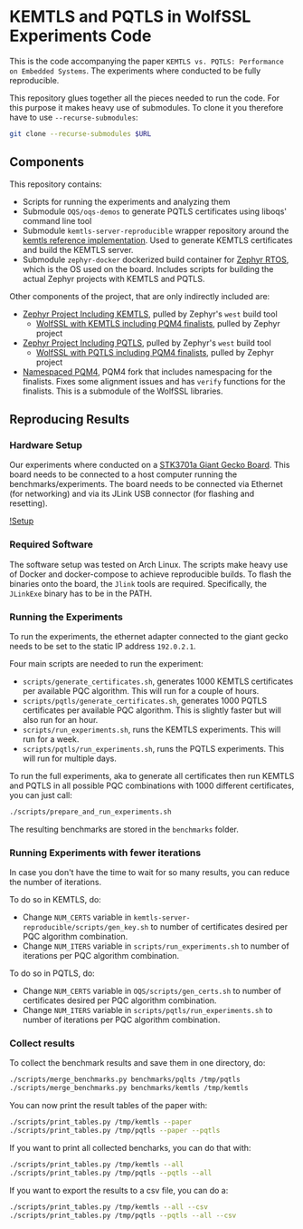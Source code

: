 # KEMTLS and PQTLS in WolfSSL Experiments Code
This is the code accompanying the paper `KEMTLS vs. PQTLS: Performance on Embedded Systems`.
The experiments where conducted to be fully reproducible.

This repository glues together all the pieces needed to run the code.
For this purpose it makes heavy use of submodules.
To clone it you therefore have to use `--recurse-submodules`:

```bash
git clone --recurse-submodules $URL
```

## Components
This repository contains:

* Scripts for running the experiments and analyzing them
* Submodule `OQS/oqs-demos` to generate PQTLS certificates using liboqs' command line tool
* Submodule `kemtls-server-reproducible` wrapper repository around the [kemtls reference implementation](https://github.com/thomwiggers/kemtls-experiment). Used to generate KEMTLS certificates and build the KEMTLS server.
* Submodule `zephyr-docker` dockerized build container for [Zephyr RTOS](https://www.zephyrproject.org/), which is the OS used on the board. Includes scripts for building the actual Zephyr projects with KEMTLS and PQTLS.

Other components of the project, that are only indirectly included are:

* [Zephyr Project Including KEMTLS](https://git.fslab.de/rgonza2s/zephyr-project.git), pulled by Zephyr's `west` build tool
    * [WolfSSL with KEMTLS including PQM4 finalists](https://git.fslab.de/rgonza2s/wolfssl-kemtls-updated/-/tree/kemtls-nopqm4), pulled by Zephyr project
* [Zephyr Project Including PQTLS](https://git.fslab.de/rgonza2s/zephyr-project.git), pulled by Zephyr's `west` build tool
    * [WolfSSL with PQTLS including PQM4 finalists](https://git.fslab.de/rgonza2s/wolfssl-pqm4/-/tree/pqm4), pulled by Zephyr project
* [Namespaced PQM4](https://git.fslab.de/rgonza2s/namespaced-pqm4/-/tree/namespaced), PQM4 fork that includes namespacing for the finalists. Fixes some alignment issues and has `verify` functions for the finalists. This is a submodule of the WolfSSL libraries.

## Reproducing Results
### Hardware Setup
Our experiments where conducted on a [STK3701a Giant Gecko Board](https://www.silabs.com/development-tools/mcu/32-bit/efm32gg11-starter-kit).
This board needs to be connected to a host computer running the benchmarks/experiments.
The board needs to be connected via Ethernet (for networking) and via its JLink USB connector (for flashing and resetting).

[!Setup](aux/setup.png)

### Required Software
The software setup was tested on Arch Linux.
The scripts make heavy use of Docker and docker-compose to achieve reproducible builds.
To flash the binaries onto the board, the `Jlink` tools are required.
Specifically, the `JLinkExe` binary has to be in the PATH.

### Running the Experiments
To run the experiments, the ethernet adapter connected to the giant gecko needs to be set to the static IP address `192.0.2.1`.

Four main scripts are needed to run the experiment:

* `scripts/generate_certificates.sh`, generates 1000 KEMTLS certificates per available PQC algorithm. This will run for a couple of hours.
* `scripts/pqtls/generate_certificates.sh`, generates 1000 PQTLS certificates per available PQC algorithm. This is slightly faster but will also run for an hour.
* `scripts/run_experiments.sh`, runs the KEMTLS experiments. This will run for a week.
* `scripts/pqtls/run_experiments.sh`, runs the PQTLS experiments. This will run for multiple days.

To run the full experiments, aka to generate all certificates then run KEMTLS and PQTLS in all possible PQC combinations with 1000 different certificates, you can just call:

```bash
./scripts/prepare_and_run_experiments.sh
```

The resulting benchmarks are stored in the `benchmarks` folder.

### Running Experiments with fewer iterations
In case you don't have the time to wait for so many results, you can reduce the number of iterations.

To do so in KEMTLS, do:

* Change `NUM_CERTS` variable in `kemtls-server-reproducible/scripts/gen_key.sh` to number of certificates desired per PQC algorithm combination.
* Change `NUM_ITERS` variable in `scripts/run_experiments.sh` to number of iterations per PQC algorithm combination.

To do so in PQTLS, do:

* Change `NUM_CERTS` variable in `OQS/scripts/gen_certs.sh` to number of certificates desired per PQC algorithm combination.
* Change `NUM_ITERS` variable in `scripts/pqtls/run_experiments.sh` to number of iterations per PQC algorithm combination.

### Collect results
To collect the benchmark results and save them in one directory, do:

```bash
./scripts/merge_benchmarks.py benchmarks/pqlts /tmp/pqtls
./scripts/merge_benchmarks.py benchmarks/kemtls /tmp/kemtls
```

You can now print the result tables of the paper with:

```bash
./scripts/print_tables.py /tmp/kemtls --paper
./scripts/print_tables.py /tmp/pqtls --paper --pqtls
```

If you want to print all collected bencharks, you can do that with:
```bash
./scripts/print_tables.py /tmp/kemtls --all
./scripts/print_tables.py /tmp/pqtls --pqtls --all
```

If you want to export the results to a csv file, you can do a:

```bash
./scripts/print_tables.py /tmp/kemtls --all --csv
./scripts/print_tables.py /tmp/pqtls --pqtls --all --csv 
```

